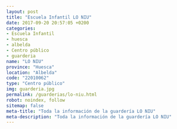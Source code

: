 ```yaml
---
layout: post
title: "Escuela Infantil LO NIU"
date: 2017-09-20 20:57:05 +0200
categories:
- Escuela Infantil
- huesca
- albelda
- Centro público
- guarderia
name: "LO NIU"
province: "Huesca"
location: "Albelda"
code: "22010062"
type: "Centro público"
img: guarderia.jpg
permalink: /guarderias/lo-niu.html
robot: noindex, follow
sitemap: false
meta-title: "Toda la información de la guardería LO NIU"
meta-description: "Toda la información de la guardería LO NIU"
---
```

